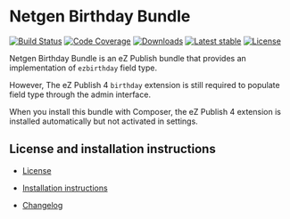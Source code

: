 Netgen Birthday Bundle
================================

[![Build Status](https://img.shields.io/travis/netgen/NetgenBirthdayBundle.svg?style=flat-square)](https://travis-ci.org/netgen/NetgenBirthdayBundle)
[![Code Coverage](https://img.shields.io/codecov/c/github/netgen/NetgenBirthdayBundle.svg?style=flat-square)](https://codecov.io/gh/netgen/NetgenBirthdayBundle)
[![Downloads](https://img.shields.io/packagist/dt/netgen/birthday-bundle.svg?style=flat-square)](https://packagist.org/packages/netgen/birthday-bundle)
[![Latest stable](https://img.shields.io/packagist/v/netgen/birthday-bundle.svg?style=flat-square)](https://packagist.org/packages/netgen/birthday-bundle)
[![License](https://img.shields.io/github/license/netgen/NetgenBirthdayBundle.svg?style=flat-square)](LICENSE)

Netgen Birthday Bundle is an eZ Publish bundle that provides an implementation of `ezbirthday` field type.

However, The eZ Publish 4 `birthday` extension is still required to populate field type through the admin interface.

When you install this bundle with Composer, the eZ Publish 4 extension is installed automatically but not activated in settings.

License and installation instructions
-------------------------------------

* [License](LICENSE)

* [Installation instructions](bundle/Resources/doc/INSTALL.md)

* [Changelog](bundle/Resources/doc/CHANGELOG.md)
